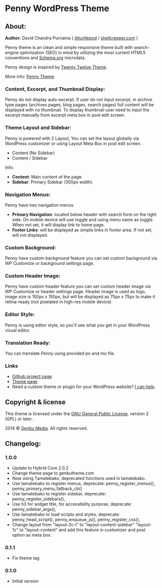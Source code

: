 # Penny WordPress Theme

## About:

**Author:** David Chandra Purnama ( [@turtlepod](http://twitter.com/turtlepod) / [shellcreeper.com](http://shellcreeper.com/) )

Penny theme is an clean and simple responsive theme built with search-engine optimization (SEO) in mind by utilizing the most current HTML5 conventions and [Schema.org](http://schema.org) microdata.

Penny design is inspired by [Twenty Twelve Theme](https://wordpress.org/themes/twentytwelve). 

More info: [Penny Theme](http://genbutheme.com/themes/penny/)

### Content, Excerpt, and Thumbnail Display:

Penny do not display auto-excerpt. If user do not input excerpt, in archive type pages (archives pages, blog pages, search pages) full content will be displayed with no thumbnail. To display thumbnail user need to input the excerpt manually from excerpt meta box in post edit screen.

### Theme Layout and Sidebar:

Penny is powered with 2 Layout, You can set the layout globally via WordPress customizer or using Layout Meta Box in post edit screen.
* Content (No Sidebar)
* Content / Sidebar

Info:
* **Content**: Main content of the page.
* **Sidebar**: Primary Sidebar (300px width).

### Navigation Menus:

Penny have two navigation menus.
* **Primary Navigation**: located below header with search form on the right side. On mobile device will use toggle and using menu name as toggle. When not set, it will display link to home page.
* **Footer Links**: will be displayed as simple links in footer area. If not set, will not displayed.

### Custom Background:

Penny have custom background feature you can set custom background via WP Customize or background settings page.

### Custom Header Image:

Penny have custom header feature you can set custom header image via WP Customize or header settings page.
Header image is used as logo, image size is 150px x 150px, but will be displayed as 75px x 75px to make it retina-ready (not pixelated in high-res mobile device) 

### Editor Style:

Penny is using editor style, so you'll see what you get in your WordPress visual editor.

### Translation Ready:

You can translate Penny using provided po and mo file.


### Links

* [Github project page](https://github.com/turtlepod/penny)
* [Theme page](http://genbutheme.com/themes/penny/)
* Need a custom theme or plugin for your WordPress website? [I can help](http://shellcreeper.com/services/).

## Copyright & license

This theme is licensed under the [GNU General Public License](http://www.gnu.org/licenses/old-licenses/gpl-2.0.html), version 2 (GPL) or later.

2014 © [Genbu Media](http://genbu.me/). All rights reserved.

## Changelog:

### 1.0.0
* Update to Hybrid Core 2.0.2
* Change theme page to genbutheme.com
* Now using Tamatebako, deprecated functions used in tamatebako.
* Use tamatebako to register menus, deprecate: penny_register_menus(), penny_primary_menu_fallback_cb()
* Use tamatebako to register sidebar, deprecate: penny_register_sidebars(),
* Use h3 for widget title, for accessibility purpose, deprecate: penny_sidebar_args(),
* Use tamatebako to load scripts and styles, deprecate: penny_head_script(), penny_enqueue_js(), penny_register_css(),
* Change layout from "layout-2c-l" to "layout-content-sidebar" "layout-1c" to "layout-content" and add this feature in customizer and post option as meta box.

### 0.1.1
* Fix theme tag

### 0.1.0
* Initial version

